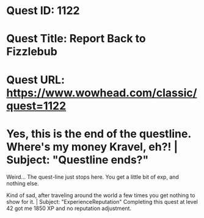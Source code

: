 # Quest ID: 1122
# Quest Title: Report Back to Fizzlebub
# Quest URL: https://www.wowhead.com/classic/quest=1122
# Yes, this is the end of the questline. Where's my money Kravel, eh?! | Subject: "Questline ends?"
Weird...
The quest-line just stops here.
You get a little bit of exp, and nothing else.

Kind of sad, after traveling around the world a few times you get nothing to show for it. | Subject: "ExperienceReputation"
Completing this quest at level 42 got me 1850 XP and no reputation adjustment.